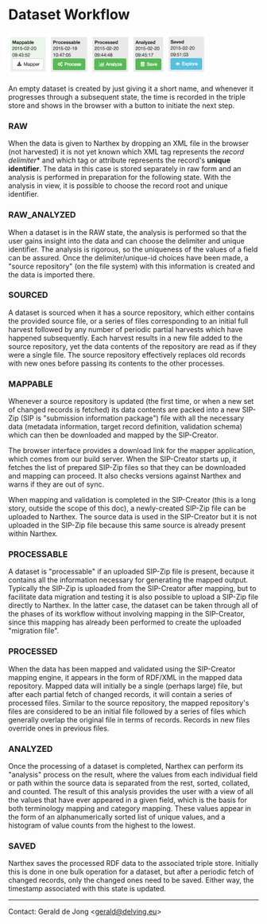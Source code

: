 # Dataset Workflow

![Workflow](images/dataset-workflow.jpg)

An empty dataset is created by just giving it a short name, and whenever it progresses through a subsequent state, the time is recorded in the triple store and shows in the browser with a button to initiate the next step.

### RAW

When the data is given to Narthex by dropping an XML file in the browser (not harvested) it is not yet known which XML tag represents the *record delimiter** and which tag or attribute represents the record's **unique identifier**.  The data in this case is stored separately in raw form and an analysis is performed in preparation for the following state. With the analysis in view, it is possible to choose the record root and unique identifier.

### RAW_ANALYZED

When a dataset is in the RAW state, the analysis is performed so that the user gains insight into the data and can choose the delimiter and unique identifier.  The analysis is rigorous, so the uniqueness of the values of a field can be assured.  Once the delimiter/unique-id choices have been made, a "source repository" (on the file system) with this information is created and the data is imported there.

### SOURCED

A dataset is sourced when it has a source repository, which either contains the provided source file, or a series of files corresponding to an initial full harvest followed by any number of periodic partial harvests which have happened subsequently.  Each harvest results in a new file added to the source repository, yet the data contents of the repository are read as if they were a single file.  The source repository effectively replaces old records with new ones before passing its contents to the other processes.

### MAPPABLE

Whenever a source repository is updated (the first time, or when a new set of changed records is fetched) its data contents are packed into a new SIP-Zip (SIP is "submission information package") file with all the necessary data (metadata information, target record definition, validation schema) which can then be downloaded and mapped by the SIP-Creator.  

The browser interface provides a download link for the mapper application, which comes from our build server. When the SIP-Creator starts up, it fetches the list of prepared SIP-Zip files so that they can be downloaded and mapping can proceed. It also checks versions against Narthex and warns if they are out of sync.

When mapping and validation is completed in the SIP-Creator (this is a long story, outside the scope of this doc), a newly-created SIP-Zip file can be uploaded to Narthex.  The source data is used in the SIP-Creator but it is not uploaded in the SIP-Zip file because this same source is already present within Narthex.

### PROCESSABLE

A dataset is "processable" if an uploaded SIP-Zip file is present, because it contains all the information necessary for generating the mapped output.  Typically the SIP-Zip is uploaded from the SIP-Creator after mapping, but to facilitate data migration and testing it is also possible to upload a SIP-Zip file directly to Narthex.  In the latter case, the dataset can be taken through all of the phases of its workflow without involving mapping in the SIP-Creator, since this mapping has already been performed to create the uploaded "migration file".

### PROCESSED

When the data has been mapped and validated using the SIP-Creator mapping engine, it appears in the form of RDF/XML in the mapped data repository.  Mapped data will initially be a single (perhaps large) file, but after each partial fetch of changed records, it will contain a series of processed files.  Similar to the source repository, the mapped repository's files are considered to be an initial file followed by a series of files which generally overlap the original file in terms of records.  Records in new files override ones in previous files.

### ANALYZED

Once the processing of a dataset is completed, Narthex can perform its "analysis" process on the result, where the values from each individual field or path within the source data is separated from the rest, sorted, collated, and counted.  The result of this analysis provides the user with a view of all the values that have ever appeared in a given field, which is the basis for both terminology mapping and category mapping.  These values appear in the form of an alphanumerically sorted list of unique values, and a histogram of value counts from the highest to the lowest.

### SAVED

Narthex saves the processed RDF data to the associated triple store. Initially this is done in one bulk operation for a dataset, but after a periodic fetch of changed records, only the changed ones need to be saved.  Either way, the timestamp associated with this state is updated.

---

Contact: Gerald de Jong &lt;gerald@delving.eu&gt;